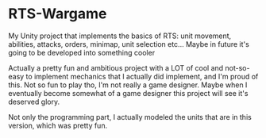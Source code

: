 # RTS-Wargame
My Unity project that implements the basics of RTS: unit movement, abilities, attacks, orders, minimap, unit selection etc... Maybe in future it's going to be developed into something cooler

Actually a pretty fun and ambitious project with a LOT of cool and not-so-easy to implement mechanics that I actually did implement, and I'm proud of this. Not so fun to play tho, I'm not really a game designer. Maybe when I eventually become somewhat of a game designer this project will see it's deserved glory. 

Not only the programming part, I actually modeled the units that are in this version, which was pretty fun.
